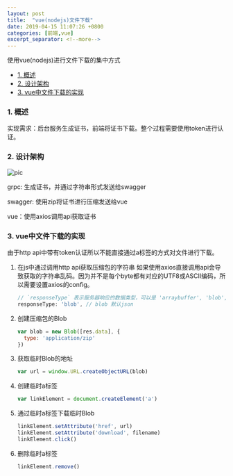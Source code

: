 ```yaml
---
layout: post
title:  "vue(nodejs)文件下载"
date: 2019-04-15 11:07:26 +0800
categories: [前端,vue]
excerpt_separator: <!--more-->
---
```

使用vue(nodejs)进行文件下载的集中方式
<!--more-->

<!-- @import "[TOC]" {cmd="toc" depthFrom=1 depthTo=6 orderedList=false} -->

<!-- code_chunk_output -->

* [1. 概述](#1-概述)
* [2. 设计架构](#2-设计架构)
* [3. vue中文件下载的实现](#3-vue中文件下载的实现)

<!-- /code_chunk_output -->

### 1. 概述

实现需求：后台服务生成证书，前端将证书下载。整个过程需要使用token进行认证。

### 2. 设计架构

![pic](/images/2019-04-16_09-49-37.png)

grpc: 生成证书，并通过字符串形式发送给swagger

swagger: 使用zip将证书进行压缩发送给vue

vue：使用axios调用api获取证书

### 3. vue中文件下载的实现

由于http api中带有token认证所以不能直接通过a标签的方式对文件进行下载。

1. 在js中通过调用http api获取压缩包的字符串
    如果使用axios直接调用api会导致获取的字符串乱码。因为并不是每个byte都有对应的UTF8或ASCII编码，所以需要设置axios的config。

    ```js
    // `responseType` 表示服务器响应的数据类型，可以是 'arraybuffer', 'blob', 'document', 'json', 'text', 'stream'
    responseType: 'blob', // blob 默认json
    ```

2. 创建压缩包的Blob

    ```js
    var blob = new Blob([res.data], {
      type: 'application/zip'
    })
    ```

3. 获取临时Blob的地址

    ```js
    var url = window.URL.createObjectURL(blob)
    ```

4. 创建临时a标签

    ```js
    var linkElement = document.createElement('a')
    ```

5. 通过临时a标签下载临时Blob

    ```js
    linkElement.setAttribute('href', url)
    linkElement.setAttribute('download', filename)
    linkElement.click()
    ```

6. 删除临时a标签

    ```js
    linkElement.remove()
    ```
